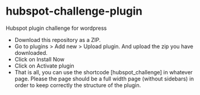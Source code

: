 # hubspot-challenge-plugin
Hubspot plugin challenge for wordpress

- Download this repository as a ZIP.
- Go to plugins > Add new > Upload plugin. And upload the zip you have downloaded.
- Click on Install Now
- Click on Activate plugin
- That is all, you can use the shortcode [hubspot_challenge] in whatever page. Please the page should be a full width page (without sidebars) in order to keep correctly the structure of the plugin.
